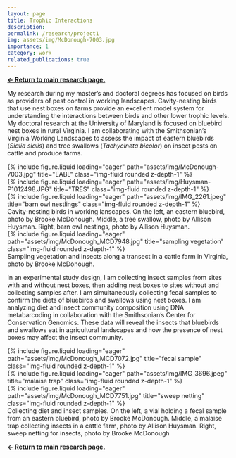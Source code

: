```yaml
---
layout: page
title: Trophic Interactions
description:
permalink: /research/project1
img: assets/img/McDonough-7003.jpg
importance: 1
category: work
related_publications: true
---
```

<b><a href='https://huysmana.github.io/research/'><- Return to main research page.</a></b>

My research during my master’s and doctoral degrees has focused on birds as providers of pest control in working landscapes. Cavity-nesting birds that use nest boxes on farms provide an excellent model system for understanding the interactions between birds and other lower trophic levels. My doctoral research at the University of Maryland is focused on bluebird nest boxes in rural Virginia. I am collaborating with the Smithsonian’s Virginia Working Landscapes to assess the impact of eastern bluebirds (<i>Sialia sialis</i>) and tree swallows (<i>Tachycineta bicolor</i>) on insect pests on cattle and produce farms.


<div class="row">
    <div class="col-sm mt-3 mt-md-0">
        {% include figure.liquid loading="eager" path="assets/img/McDonough-7003.jpg" title="EABL" class="img-fluid rounded z-depth-1" %}
    </div>
    <div class="col-sm mt-3 mt-md-0">
        {% include figure.liquid loading="eager" path="assets/img/Huysman-P1012498.JPG" title="TRES" class="img-fluid rounded z-depth-1" %}
    </div>
    <div class="col-sm mt-3 mt-md-0">
        {% include figure.liquid loading="eager" path="assets/img/IMG_2261.jpeg" title="barn owl nestlings" class="img-fluid rounded z-depth-1" %}
    </div>
</div>
<div class="caption">
    Cavity-nesting birds in working lanscapes. On the left, an eastern bluebird, photo by Brooke McDonough. Middle, a tree swallow, photo by Allison Huysman. Right, barn owl nestings, photo by Allison Huysman.
</div>
<div class="row">
    <div class="col-sm mt-3 mt-md-0">
        {% include figure.liquid loading="eager" path="assets/img/McDonough_MCD7948.jpg" title="sampling vegetation" class="img-fluid rounded z-depth-1" %}
    </div>
</div>
<div class="caption">
    Sampling vegetation and insects along a transect in a cattle farm in Virginia, photo by Brooke McDonough.
</div>

In an experimental study design, I am collecting insect samples from sites with and without nest boxes, then adding nest boxes to sites without and collecting samples after. I am simultaneously collecting fecal samples to confirm the diets of bluebirds and swallows using nest boxes. I am analyzing diet and insect community composition using DNA metabarcoding in collaboration with the Smithsonian’s Center for Conservation Genomics. These data will reveal the insects that bluebirds and swallows eat in agricultural landscapes and how the presence of nest boxes may affect the insect community.


<div class="row">
    <div class="col-sm mt-3 mt-md-0">
        {% include figure.liquid loading="eager" path="assets/img/McDonough_MCD7072.jpg" title="fecal sample" class="img-fluid rounded z-depth-1" %}
    </div>
    <div class="col-sm mt-3 mt-md-0">
        {% include figure.liquid loading="eager" path="assets/img/IMG_3696.jpeg" title="malaise trap" class="img-fluid rounded z-depth-1" %}
    </div>
    <div class="col-sm mt-3 mt-md-0">
        {% include figure.liquid loading="eager" path="assets/img/McDonough_MCD7751.jpg" title="sweep netting" class="img-fluid rounded z-depth-1" %}
    </div>
</div>
<div class="caption">
    Collecting diet and insect samples. On the left, a vial holding a fecal sample from an eastern bluebird, photo by Brooke McDonough. Middle, a malaise trap collecting insects in a cattle farm, photo by Allison Huysman. Right, sweep netting for insects, photo by Brooke McDonough
</div>

<p style="display: none;">{% cite 10.1002/ece3.8416 %}</p>
<p style="display: none;">{% cite 10.1093/ornithapp/duaa058 %}</p>

<b><a href='https://huysmana.github.io/research/'><- Return to main research page.</a></b>

